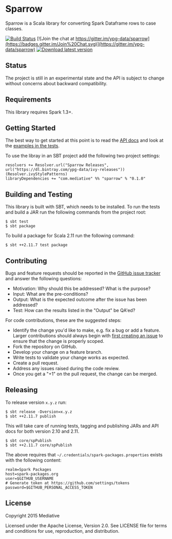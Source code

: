 # Sparrow

Sparrow is a Scala library for converting Spark Dataframe rows to case classes.

[![Build Status](https://travis-ci.org/ypg-data/sparrow.svg)](https://travis-ci.org/ypg-data/sparrow)
[![Join the chat at https://gitter.im/ypg-data/sparrow](https://badges.gitter.im/Join%20Chat.svg)](https://gitter.im/ypg-data/sparrow)
[![Download latest version](https://api.bintray.com/packages/ypg-data/sparrow/sparrow/images/download.svg)](https://bintray.com/ypg-data/sparrow/sparrow/_latestVersion)

## Status

The project is still in an experimental state and the API is subject to change
without concerns about backward compatibility.

## Requirements

This library requires Spark 1.3+.

## Getting Started

The best way to get started at this point is to read the [API
docs](https://ypg-data.github.io/sparrow/api) and look at the [examples in the
tests](https://github.com/ypg-data/sparrow/tree/master/core/src/test/scala/com.mediative.sparrow).

To use the libray in an SBT project add the following two project settings:

    resolvers += Resolver.url("Sparrow Releases", url("https://dl.bintray.com/ypg-data/ivy-releases"))(Resolver.ivyStylePatterns)
    libraryDependencies += "com.mediative" %% "sparrow" % "0.1.0"

## Building and Testing

This library is built with SBT, which needs to be installed. To run the tests
and build a JAR run the following commands from the project root:

    $ sbt test
    $ sbt package

To build a package for Scala 2.11 run the following command:

    $ sbt ++2.11.7 test package

## Contributing

Bugs and feature requests should be reported in the [GitHub issue
tracker](https://github.com/ypg-data/sparrow/issues/new) and answer the
following questions:

 - Motivation: Why should this be addressed? What is the purpose?
 - Input: What are the pre-conditions?
 - Output: What is the expected outcome after the issue has been addressed?
 - Test: How can the results listed in the "Output" be QA'ed?

For code contributions, these are the suggested steps:

 - Identify the change you'd like to make, e.g. fix a bug or add a feature.
   Larger contributions should always begin with [first creating an
   issue](https://github.com/ypg-data/sparrow/issues/new) to ensure that the
   change is properly scoped.
 - Fork the repository on GitHub.
 - Develop your change on a feature branch.
 - Write tests to validate your change works as expected.
 - Create a pull request.
 - Address any issues raised during the code review.
 - Once you get a "+1" on the pull request, the change can be merged.

## Releasing

To release version `x.y.z` run:

    $ sbt release -Dversion=x.y.z
    $ sbt ++2.11.7 publish

This will take care of running tests, tagging and publishing JARs and API docs
for both version 2.10 and 2.11.

    $ sbt core/spPublish
    $ sbt ++2.11.7 core/spPublish

The above requires that `~/.credentials/spark-packages.properties` exists with
the following content:

    realm=Spark Packages
    host=spark-packages.org
    user=$GITHUB_USERNAME
    # Generate token at https://github.com/settings/tokens
    password=$GITHUB_PERSONAL_ACCESS_TOKEN

## License

Copyright 2015 Mediative

Licensed under the Apache License, Version 2.0. See LICENSE file for terms and
conditions for use, reproduction, and distribution.
